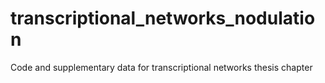 # transcriptional_networks_nodulation
Code and supplementary data for transcriptional networks thesis chapter
